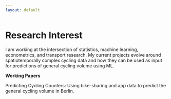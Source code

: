 ```yaml
---
layout: default
---
```

# Research Interest
I am working at the intersection of statistics, machine learning, econometrics, and transport research. My current projects evolve around spatiotemporally complex cycling data and how they can be used as input for predictions of general cycling volume using ML.


**Working Papers**

Predicting Cycling Counters: Using bike-sharing and app data to predict the general cycling volume in Berlin.
